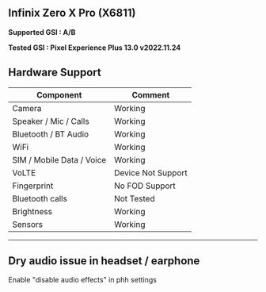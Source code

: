 ## Infinix Zero X Pro (X6811)

**Supported GSI : A/B**

**Tested GSI : Pixel Experience Plus 13.0 v2022.11.24**

## Hardware Support

| Component                 |      Comment                                              |
|---------------------------|-----------------------------------------------------------|
| Camera                    | Working |
| Speaker / Mic / Calls     | Working  |
| Bluetooth / BT Audio                | Working |
| WiFi                      | Working                                                    |
| SIM / Mobile Data / Voice | Working                                                    |
| VoLTE                     | Device Not Support                                              |
| Fingerprint               | No FOD Support                                                   |
| Bluetooth calls           | Not Tested                                               |
| Brightness                | Working |
| Sensors | Working |
---
## Dry audio issue in headset / earphone
Enable "disable audio effects" in phh settings
